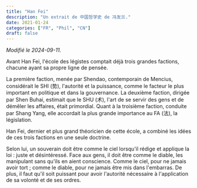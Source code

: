 ```yaml
---
title: "Han Fei"
description: "Un extrait de 中国哲学史 de 冯友兰."
date: 2021-01-24
categories: ["FR", "Phil", "CN"]
draft: false
---
```


*Modifié le 2024-09-11.*

Avant Han Fei, l'école des légistes comptait déjà trois grandes factions,
chacune ayant sa propre ligne de pensée.

La première faction, menée par Shendao, contemporain de Mencius, considérait
le SHI (势), l'autorité et la puissance, comme le facteur le plus important
en politique et dans la gouvernance.
La deuxième faction, dirigée par Shen Buhai, estimait que le SHU (术), l'art
de se servir des gens et de démêler les affaires, était primordial.
Quant à la troisième faction, conduite par Shang Yang, elle accordait la plus
grande importance au FA (法), la législation.

Han Fei, dernier et plus grand théoricien de cette école, a combiné les idées
de ces trois factions en une seule doctrine.

Selon lui, un souverain doit être comme le ciel lorsqu'il rédige et applique
la loi : juste et désintéressé. Face aux gens, il doit être comme le diable,
les manipulant sans qu'ils en aient conscience. Comme le ciel, pour ne jamais
avoir tort ; comme le diable, pour ne jamais être mis dans l'embarras. De
plus, il faut qu'il soit puissant pour avoir l'autorité nécessaire à
l'application de sa volonté et de ses ordres.
